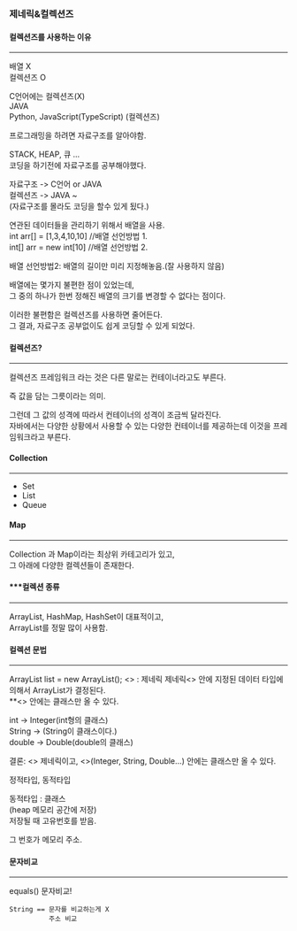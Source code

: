 ### 제네릭&컬렉션즈

#### 컬렉션즈를 사용하는 이유

---

배열 X  
컬렉션즈 O

C언어에는 컬렉션즈(X)  
JAVA  
Python, JavaScript(TypeScript) (컬렉션즈)

프로그래밍을 하려면 자료구조를 알아야함.

STACK, HEAP, 큐 ...  
코딩을 하기전에 자료구조를 공부해야했다.

자료구조 -> C언어 or JAVA  
컬렉션즈 -> JAVA ~  
(자료구조를 몰라도 코딩을 할수 있게 됬다.)

연관된 데이터들을 관리하기 위해서 배열을 사용.  
int arr[] = [1,3,4,10,10] //배열 선언방법 1.  
int[] arr = new int[10] //배열 선언방법 2.

배열 선언방법2: 배열의 길이만 미리 지정해놓음.(잘 사용하지 않음)

배열에는 몇가지 불편한 점이 있었는데,  
그 중의 하나가 한번 정해진 배열의 크기를 변경할 수 없다는 점이다.

이러한 불편함은 컬렉션즈를 사용하면 줄어든다.  
그 결과, 자료구조 공부없이도 쉽게 코딩할 수 있게 되었다.

#### 컬렉션즈?

---

컬렉션즈 프레임워크 라는 것은 다른 말로는 컨테이너라고도 부른다.

즉 값을 담는 그릇이라는 의미.

그런데 그 값의 성격에 따라서 컨테이너의 성격이 조금씩 달라진다.  
자바에서는 다양한 상황에서 사용할 수 있는 다양한 컨테이너를 제공하는데 이것을 프레임워크라고 부른다.

#### Collection

---

- Set
- List
- Queue

#### Map

---

Collection 과 Map이라는 최상위 카테고리가 있고,  
그 아래에 다양한 컬렉션들이 존재한다.

#### \*\*\*컬렉션 종류

---

ArrayList, HashMap, HashSet이 대표적이고,  
ArrayList를 정말 많이 사용함.

#### 컬렉션 문법

---

ArrayList<String> list = new ArrayList<String>();
<> : 제네릭
제네릭<> 안에 지정된 데이터 타입에 의해서 ArrayList가 결정된다.  
\*\*<> 안에는 클래스만 올 수 있다.

int -> Integer(int형의 클래스)  
String -> (String이 클래스이다.)  
double -> Double(double의 클래스)

결론: <> 제네릭이고, <>(Integer, String, Double...) 안에는 클래스만 올 수 있다.

정적타입, 동적타입

동적타입 : 클래스  
(heap 메모리 공간에 저장)  
저장될 때 고유번호를 받음.

그 번호가 메모리 주소.

#### 문자비교

---

equals() 문자비교!

```
String == 문자를 비교하는게 X
          주소 비교
```
